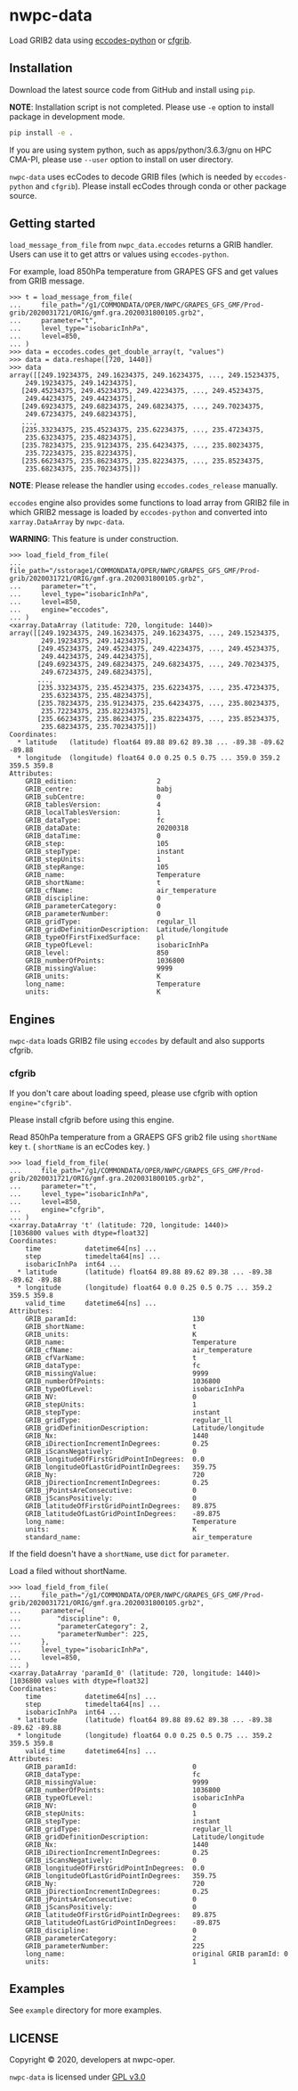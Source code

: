 # nwpc-data

Load GRIB2 data using [eccodes-python](https://github.com/ecmwf/eccodes-python)
or [cfgrib](https://github.com/ecmwf/cfgrib).

## Installation

Download the latest source code from GitHub and install using `pip`.

**NOTE**: Installation script is not completed. 
Please use `-e` option to install package in development mode.

```bash
pip install -e .
```

If you are using system python, such as apps/python/3.6.3/gnu on HPC CMA-PI,
please use `--user` option to install on user directory.

`nwpc-data` uses ecCodes to decode GRIB files (which is needed by `eccodes-python` and `cfgrib`). 
Please install ecCodes through conda or other package source.

## Getting started

`load_message_from_file` from `nwpc_data.eccodes` returns a GRIB handler.
Users can use it to get attrs or values using `eccodes-python`.

For example, load 850hPa temperature from GRAPES GFS and get values from GRIB message.

```pycon
>>> t = load_message_from_file(
...     file_path="/g1/COMMONDATA/OPER/NWPC/GRAPES_GFS_GMF/Prod-grib/2020031721/ORIG/gmf.gra.2020031800105.grb2",
...     parameter="t",
...     level_type="isobaricInhPa",
...     level=850,
... )
>>> data = eccodes.codes_get_double_array(t, "values")
>>> data = data.reshape([720, 1440])
>>> data
array([[249.19234375, 249.16234375, 249.16234375, ..., 249.15234375,
    249.19234375, 249.14234375],
   [249.45234375, 249.45234375, 249.42234375, ..., 249.45234375,
    249.44234375, 249.44234375],
   [249.69234375, 249.68234375, 249.68234375, ..., 249.70234375,
    249.67234375, 249.68234375],
   ...,
   [235.33234375, 235.45234375, 235.62234375, ..., 235.47234375,
    235.63234375, 235.48234375],
   [235.78234375, 235.91234375, 235.64234375, ..., 235.80234375,
    235.72234375, 235.82234375],
   [235.66234375, 235.86234375, 235.82234375, ..., 235.85234375,
    235.68234375, 235.70234375]])
```

**NOTE**: Please release the handler using `eccodes.codes_release` manually.

`eccodes` engine also provides some functions to load array from GRIB2 file
in which GRIB2 message is loaded by `eccodes-python` and converted into `xarray.DataArray` by `nwpc-data`.

**WARNING**: This feature is under construction.

```pycon
>>> load_field_from_file(
...     file_path="/sstorage1/COMMONDATA/OPER/NWPC/GRAPES_GFS_GMF/Prod-grib/2020031721/ORIG/gmf.gra.2020031800105.grb2",
...     parameter="t",
...     level_type="isobaricInhPa",
...     level=850,
...     engine="eccodes",
... )
<xarray.DataArray (latitude: 720, longitude: 1440)>
array([[249.19234375, 249.16234375, 249.16234375, ..., 249.15234375,
        249.19234375, 249.14234375],
       [249.45234375, 249.45234375, 249.42234375, ..., 249.45234375,
        249.44234375, 249.44234375],
       [249.69234375, 249.68234375, 249.68234375, ..., 249.70234375,
        249.67234375, 249.68234375],
       ...,
       [235.33234375, 235.45234375, 235.62234375, ..., 235.47234375,
        235.63234375, 235.48234375],
       [235.78234375, 235.91234375, 235.64234375, ..., 235.80234375,
        235.72234375, 235.82234375],
       [235.66234375, 235.86234375, 235.82234375, ..., 235.85234375,
        235.68234375, 235.70234375]])
Coordinates:
  * latitude   (latitude) float64 89.88 89.62 89.38 ... -89.38 -89.62 -89.88
  * longitude  (longitude) float64 0.0 0.25 0.5 0.75 ... 359.0 359.2 359.5 359.8
Attributes:
    GRIB_edition:                    2
    GRIB_centre:                     babj
    GRIB_subCentre:                  0
    GRIB_tablesVersion:              4
    GRIB_localTablesVersion:         1
    GRIB_dataType:                   fc
    GRIB_dataDate:                   20200318
    GRIB_dataTime:                   0
    GRIB_step:                       105
    GRIB_stepType:                   instant
    GRIB_stepUnits:                  1
    GRIB_stepRange:                  105
    GRIB_name:                       Temperature
    GRIB_shortName:                  t
    GRIB_cfName:                     air_temperature
    GRIB_discipline:                 0
    GRIB_parameterCategory:          0
    GRIB_parameterNumber:            0
    GRIB_gridType:                   regular_ll
    GRIB_gridDefinitionDescription:  Latitude/longitude 
    GRIB_typeOfFirstFixedSurface:    pl
    GRIB_typeOfLevel:                isobaricInhPa
    GRIB_level:                      850
    GRIB_numberOfPoints:             1036800
    GRIB_missingValue:               9999
    GRIB_units:                      K
    long_name:                       Temperature
    units:                           K
```

## Engines

`nwpc-data` loads GRIB2 file using `eccodes` by default and also supports cfgrib.

### cfgrib

If you don't care about loading speed, please use cfgrib with option `engine="cfgrib"`.

Please install cfgrib before using this engine.

Read 850hPa temperature from a GRAEPS GFS grib2 file using `shortName` key `t`.
( `shortName` is an ecCodes key. )

```pycon
>>> load_field_from_file(
...     file_path="/g1/COMMONDATA/OPER/NWPC/GRAPES_GFS_GMF/Prod-grib/2020031721/ORIG/gmf.gra.2020031800105.grb2",
...     parameter="t",
...     level_type="isobaricInhPa",
...     level=850,
...     engine="cfgrib",
... )
<xarray.DataArray 't' (latitude: 720, longitude: 1440)>
[1036800 values with dtype=float32]
Coordinates:
    time           datetime64[ns] ...
    step           timedelta64[ns] ...
    isobaricInhPa  int64 ...
  * latitude       (latitude) float64 89.88 89.62 89.38 ... -89.38 -89.62 -89.88
  * longitude      (longitude) float64 0.0 0.25 0.5 0.75 ... 359.2 359.5 359.8
    valid_time     datetime64[ns] ...
Attributes:
    GRIB_paramId:                             130
    GRIB_shortName:                           t
    GRIB_units:                               K
    GRIB_name:                                Temperature
    GRIB_cfName:                              air_temperature
    GRIB_cfVarName:                           t
    GRIB_dataType:                            fc
    GRIB_missingValue:                        9999
    GRIB_numberOfPoints:                      1036800
    GRIB_typeOfLevel:                         isobaricInhPa
    GRIB_NV:                                  0
    GRIB_stepUnits:                           1
    GRIB_stepType:                            instant
    GRIB_gridType:                            regular_ll
    GRIB_gridDefinitionDescription:           Latitude/longitude
    GRIB_Nx:                                  1440
    GRIB_iDirectionIncrementInDegrees:        0.25
    GRIB_iScansNegatively:                    0
    GRIB_longitudeOfFirstGridPointInDegrees:  0.0
    GRIB_longitudeOfLastGridPointInDegrees:   359.75
    GRIB_Ny:                                  720
    GRIB_jDirectionIncrementInDegrees:        0.25
    GRIB_jPointsAreConsecutive:               0
    GRIB_jScansPositively:                    0
    GRIB_latitudeOfFirstGridPointInDegrees:   89.875
    GRIB_latitudeOfLastGridPointInDegrees:    -89.875
    long_name:                                Temperature
    units:                                    K
    standard_name:                            air_temperature
```

If the field doesn't have a `shortName`, use `dict` for `parameter`.

Load a filed without shortName.

```pycon
>>> load_field_from_file(
...     file_path="/g1/COMMONDATA/OPER/NWPC/GRAPES_GFS_GMF/Prod-grib/2020031721/ORIG/gmf.gra.2020031800105.grb2",
...     parameter={
...         "discipline": 0,
...         "parameterCategory": 2,
...         "parameterNumber": 225,
...     },
...     level_type="isobaricInhPa",
...     level=850,
... )
<xarray.DataArray 'paramId_0' (latitude: 720, longitude: 1440)>
[1036800 values with dtype=float32]
Coordinates:
    time           datetime64[ns] ...
    step           timedelta64[ns] ...
    isobaricInhPa  int64 ...
  * latitude       (latitude) float64 89.88 89.62 89.38 ... -89.38 -89.62 -89.88
  * longitude      (longitude) float64 0.0 0.25 0.5 0.75 ... 359.2 359.5 359.8
    valid_time     datetime64[ns] ...
Attributes:
    GRIB_paramId:                             0
    GRIB_dataType:                            fc
    GRIB_missingValue:                        9999
    GRIB_numberOfPoints:                      1036800
    GRIB_typeOfLevel:                         isobaricInhPa
    GRIB_NV:                                  0
    GRIB_stepUnits:                           1
    GRIB_stepType:                            instant
    GRIB_gridType:                            regular_ll
    GRIB_gridDefinitionDescription:           Latitude/longitude
    GRIB_Nx:                                  1440
    GRIB_iDirectionIncrementInDegrees:        0.25
    GRIB_iScansNegatively:                    0
    GRIB_longitudeOfFirstGridPointInDegrees:  0.0
    GRIB_longitudeOfLastGridPointInDegrees:   359.75
    GRIB_Ny:                                  720
    GRIB_jDirectionIncrementInDegrees:        0.25
    GRIB_jPointsAreConsecutive:               0
    GRIB_jScansPositively:                    0
    GRIB_latitudeOfFirstGridPointInDegrees:   89.875
    GRIB_latitudeOfLastGridPointInDegrees:    -89.875
    GRIB_discipline:                          0
    GRIB_parameterCategory:                   2
    GRIB_parameterNumber:                     225
    long_name:                                original GRIB paramId: 0
    units:                                    1
```

## Examples

See `example` directory for more examples.

## LICENSE

Copyright &copy; 2020, developers at nwpc-oper.

`nwpc-data` is licensed under [GPL v3.0](LICENSE.md)